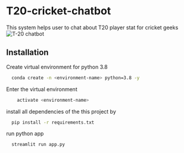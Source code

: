 # T20-cricket-chatbot
This system helps user to chat about T20 player stat for cricket geeks
![T-20 chatbot](https://github.com/saurabhznaikz/T20-cricket-chatbot/assets/52929512/2a38fa5e-3218-4a3c-98e6-29d69b8fa025)


## Installation
Create virtual environment for python 3.8

```bash
  conda create -n <environment-name> python=3.8 -y
```
Enter the virtual environment
```bash
    activate <environment-name>
```
install all dependencies of the this project by 
```bash
  pip install -r requirements.txt
```
run python app
```bash
  streamlit run app.py
```
